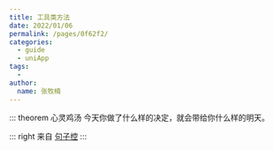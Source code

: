 ```yaml
---
title: 工具类方法
date: 2022/01/06
permalink: /pages/0f62f2/
categories: 
  - guide
  - uniApp
tags: 
  - 
author: 
  name: 张牧楠
---
```



::: theorem 心灵鸡汤
今天你做了什么样的决定，就会带给你什么样的明天。

::: right
来自 [句子控](https://www.juzikong.com/tags/%E5%8A%B1%E5%BF%97)
:::